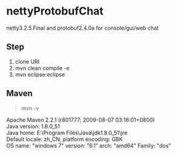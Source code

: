 # nettyProtobufChat
netty3.2.5.Final and protobuf2.4.0a for console/gui/web chat

## Step
1. clone URI
2. mvn clean compile -e
3. mvn eclipse:eclipse

## Maven
> mvn -v

Apache Maven 2.2.1 (r801777; 2009-08-07 03:16:01+0800)  
Java version: 1.8.0_51  
Java home: E:\Program Files\Java\jdk1.8.0_51\jre  
Default locale: zh_CN, platform encoding: GBK  
OS name: "windows 7" version: "6.1" arch: "amd64" Family: "dos"